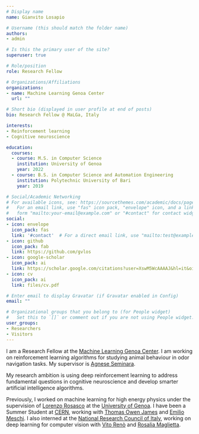 ```yaml
---
# Display name
name: Gianvito Losapio

# Username (this should match the folder name)
authors:
- admin

# Is this the primary user of the site?
superuser: true

# Role/position
role: Research Fellow

# Organizations/Affiliations
organizations:
- name: Machine Learning Genoa Center
  url: ""

# Short bio (displayed in user profile at end of posts)
bio: Research Fellow @ MaLGa, Italy

interests:
- Reinforcement learning
- Cognitive neuroscience

education:
  courses:
  - course: M.S. in Computer Science
    institution: University of Genoa
    year: 2022
  - course: B.S. in Computer Science and Automation Engineering
    institution: Polytechnic University of Bari
    year: 2019

# Social/Academic Networking
# For available icons, see: https://sourcethemes.com/academic/docs/page-builder/#icons
#   For an email link, use "fas" icon pack, "envelope" icon, and a link in the
#   form "mailto:your-email@example.com" or "#contact" for contact widget.
social:
- icon: envelope
  icon_pack: fas
  link: '#contact'  # For a direct email link, use "mailto:test@example.org".
- icon: github
  icon_pack: fab
  link: https://github.com/gvlos
- icon: google-scholar
  icon_pack: ai
  link: https://scholar.google.com/citations?user=XswM5WcAAAAJ&hl=it&oi=ao
- icon: cv
  icon_pack: ai
  link: files/cv.pdf

# Enter email to display Gravatar (if Gravatar enabled in Config)
email: ""

# Organizational groups that you belong to (for People widget)
#   Set this to `[]` or comment out if you are not using People widget.
user_groups:
- Researchers
- Visitors
---
```


I am a Research Fellow at the [Machine Learning Genoa Center](https://malga.unige.it/). I am working on reinforcement learning algorithms for studying animal behaviour in odor navigation tasks. My supervisor is [Agnese Seminara](http://www3.dicca.unige.it/aseminara/).

My research ambition is using deep reinforcement learning to address fundamental questions in cognitive neuroscience and develop smarter artificial intelligence algorithms.

Previously, I worked on machine learning for high energy physics under the supervision of [Lorenzo Rosasco](http://web.mit.edu/lrosasco/www/) at the [University of Genoa](https://courses.unige.it/10852). I have been a Summer Student at [CERN](https://home.cern/), working with [Thomas Owen James](https://gitlab.cern.ch/tjames) and [Emilio Meschi](http://meschi.web.cern.ch/meschi/). I also interned at the [National Research Council of Italy](https://www.stiima.cnr.it/en/index.php?sez=9), working on deep learning for computer vision with [Vito Renò](https://scholar.google.it/citations?user=K4zb2Q4AAAAJ&hl=it) and [Rosalia Maglietta](https://publications.cnr.it/authors/rosalia.maglietta).

